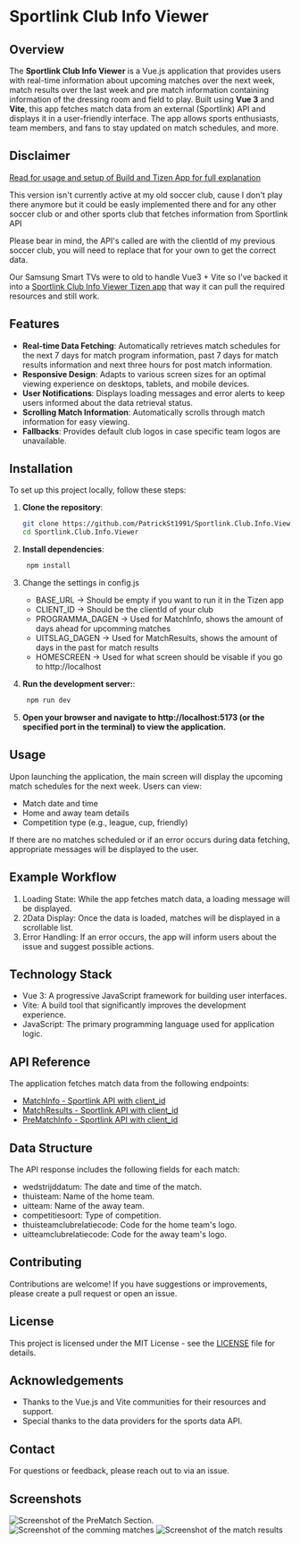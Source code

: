 # Sportlink Club Info Viewer

## Overview

The **Sportlink Club Info Viewer** is a Vue.js application that provides users with real-time information about upcoming matches over the next week, match results over the last week and pre match information containing information of the dressing room and field to play. Built using **Vue 3** and **Vite**, this app fetches match data from an external (Sportlink) API and displays it in a user-friendly interface. The app allows sports enthusiasts, team members, and fans to stay updated on match schedules, and more.

## Disclaimer

[Read for usage and setup of Build and Tizen App for full explanation](https://patrickst1991.github.io/Sportlink.Club.Info.Viewer/)

This version isn't currently active at my old soccer club, cause I don't play there anymore but it could be easly implemented there and for any other soccer club or and other sports club that fetches information from Sportlink API

Please bear in mind, the API's called are with the clientId of my previous soccer club, you will need to replace that for your own to get the correct data.

Our Samsung Smart TVs were to old to handle Vue3 + Vite so I've backed it into a [Sportlink Club Info Viewer Tizen app](
https://github.com/PatrickSt1991/Sportlink.Club.Info.Viewer.Tizen/tree/main) that way it can pull the required resources and still work.

## Features

- **Real-time Data Fetching**: Automatically retrieves match schedules for the next 7 days for match program information, past 7 days for match results information and next three hours for post match information.
- **Responsive Design**: Adapts to various screen sizes for an optimal viewing experience on desktops, tablets, and mobile devices.
- **User Notifications**: Displays loading messages and error alerts to keep users informed about the data retrieval status.
- **Scrolling Match Information**: Automatically scrolls through match information for easy viewing.
- **Fallbacks**: Provides default club logos in case specific team logos are unavailable.

## Installation

To set up this project locally, follow these steps:

1. **Clone the repository**:
   ```bash
   git clone https://github.com/PatrickSt1991/Sportlink.Club.Info.Viewer.git
   cd Sportlink.Club.Info.Viewer

2. **Install dependencies**:
   ```bash
    npm install

 3. Change the settings in config.js
    - BASE_URL -> Should be empty if you want to run it in the Tizen app
    - CLIENT_ID -> Should be the clientId of your club
    - PROGRAMMA_DAGEN -> Used for MatchInfo, shows the amount of days ahead for upcomming matches
    - UITSLAG_DAGEN -> Used for MatchResults, shows the amount of days in the past for match results
    - HOMESCREEN -> Used for what screen should be visable if you go to http://localhost

4. **Run the development server:**:
   ```bash
    npm run dev

5. **Open your browser and navigate to http://localhost:5173 (or the specified port in the terminal) to view the application.**

## Usage

Upon launching the application, the main screen will display the upcoming match schedules for the next week. Users can view:

 - Match date and time
 - Home and away team details
 - Competition type (e.g., league, cup, friendly)

If there are no matches scheduled or if an error occurs during data fetching, appropriate messages will be displayed to the user.

## Example Workflow

 1. Loading State: While the app fetches match data, a loading message will be displayed.
 2. 2Data Display: Once the data is loaded, matches will be displayed in a scrollable list.
 3. Error Handling: If an error occurs, the app will inform users about the issue and suggest possible actions.

## Technology Stack

 - Vue 3: A progressive JavaScript framework for building user interfaces.
 - Vite: A build tool that significantly improves the development experience.
 - JavaScript: The primary programming language used for application logic.

## API Reference

The application fetches match data from the following endpoints:
- [MatchInfo - Sportlink API with client_id](https://data.sportlink.com/programma?gebruiklokaleteamgegevens=NEE&aantaldagen=7&eigenwedstrijden=JA&thuis=JA&uit=JA&client_id=iLqhgc5Npa)
- [MatchResults - Sportlink API with client_id](https://data.sportlink.com/uitslagen?gebruiklokaleteamgegevens=NEE&thuis=JA&uit=JA&client_id=iLqhgc5Npa)
- [PreMatchInfo - Sportlink API with client_id](https://data.sportlink.com/programma?gebruiklokaleteamgegevens=NEE&eigenwedstrijden=JA&thuis=JA&uit=NEE&client_id=iLqhgc5Npa)

## Data Structure

The API response includes the following fields for each match:

 - wedstrijddatum: The date and time of the match.
 - thuisteam: Name of the home team.
 - uitteam: Name of the away team.
 - competitiesoort: Type of competition.
 - thuisteamclubrelatiecode: Code for the home team's logo.
 - uitteamclubrelatiecode: Code for the away team's logo.

## Contributing

Contributions are welcome! If you have suggestions or improvements, please create a pull request or open an issue.

## License

This project is licensed under the MIT License - see the [LICENSE](/LICENSE) file for details.

## Acknowledgements

 - Thanks to the Vue.js and Vite communities for their resources and support.
 - Special thanks to the data providers for the sports data API.

## Contact

For questions or feedback, please reach out to via an issue.

## Screenshots
![Screenshot of the PreMatch Section.](/.screenshots/PreMatchInfo.png)
![Screenshot of the comming matches](/.screenshots/matchProgram.png)
![Screenshot of the match results](/.screenshots/matchResults.png)
